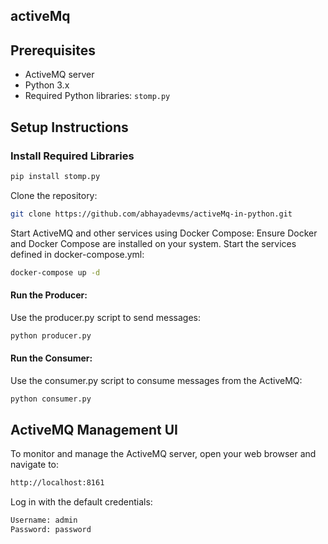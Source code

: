 ## activeMq

## Prerequisites

- ActiveMQ server
- Python 3.x
- Required Python libraries: `stomp.py`

## Setup Instructions

### Install Required Libraries

```bash
pip install stomp.py 
```
Clone the repository:
```bash
git clone https://github.com/abhayadevms/activeMq-in-python.git
```

Start ActiveMQ and other services using Docker Compose:
Ensure Docker and Docker Compose are installed on your system. Start the services defined in docker-compose.yml:

```bash
docker-compose up -d
```

#### Run the Producer:
Use the producer.py script to send messages:
```bash
python producer.py
```
#### Run the Consumer:
Use the consumer.py script to consume messages from the ActiveMQ:
```bash
python consumer.py
```

## ActiveMQ Management UI
To monitor and manage the ActiveMQ server, open your web browser and navigate to:
```bash
http://localhost:8161
```
Log in with the default credentials:

```bash
Username: admin
Password: password
```
